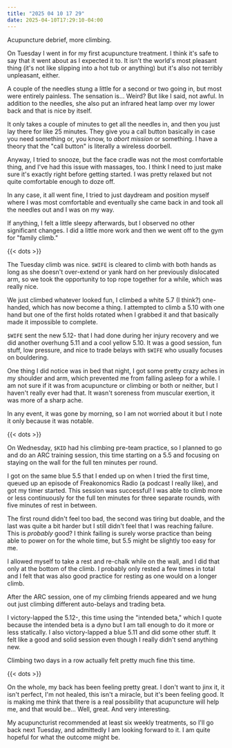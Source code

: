 ```yaml
---
title: "2025 04 10 17 29"
date: 2025-04-10T17:29:10-04:00
---
```


Acupuncture debrief, more climbing.<!--more-->

On Tuesday I went in for my first acupuncture treatment. I think it's safe to
say that it went about as I expected it to. It isn't the world's most pleasant
thing (it's not like slipping into a hot tub or anything) but it's also not
terribly unpleasant, either.

A couple of the needles stung a little for a second or two going in, but most
were entirely painless. The sensation is... Weird? But like I said, not awful.
In addition to the needles, she also put an infrared heat lamp over my lower
back and that is nice by itself.

It only takes a couple of minutes to get all the needles in, and then you just
lay there for like 25 minutes. They give you a call button basically in case you
need something or, you know, to _abort mission_ or something. I have a theory
that the "call button" is literally a wireless doorbell.

Anyway, I tried to snooze, but the face cradle was not the most comfortable
thing, and I've had this issue with massages, too. I think I need to just make
sure it's exactly right before getting started. I was pretty relaxed but not
quite comfortable enough to doze off.

In any case, it all went fine, I tried to just daydream and position myself
where I was most comfortable and eventually she came back in and took all the
needles out and I was on my way.

If anything, I felt a little sleepy afterwards, but I observed no other
significant changes. I did a little more work and then we went off to the gym
for "family climb."

{{< dots >}}

The Tuesday climb was nice. `$WIFE` is cleared to climb with both hands as long
as she doesn't over-extend or yank hard on her previously dislocated arm, so
we took the opportunity to top rope together for a while, which was really nice.

We just climbed whatever looked fun, I climbed a white 5.7 (I think?)
one-handed, which has now become a thing. I attempted to climb a 5.10 with one
hand but one of the first holds rotated when I grabbed it and that basically
made it impossible to complete.

`$WIFE` sent the new 5.12- that I had done during her injury recovery and we did
another overhung 5.11 and a cool yellow 5.10. It was a good session, fun stuff,
low pressure, and nice to trade belays with `$WIFE` who usually focuses on
bouldering.

One thing I did notice was in bed that night, I got some pretty crazy aches in
my shoulder and arm, which prevented me from falling asleep for a while. I am
not sure if it was from acupuncture or climbing or both or neither, but I
haven't really ever had that. It wasn't soreness from muscular exertion, it was
more of a sharp ache.

In any event, it was gone by morning, so I am not worried about it but I note it
only because it was notable.

{{< dots >}}

On Wednesday, `$KID` had his climbing pre-team practice, so I planned to go and
do an ARC training session, this time starting on a 5.5 and focusing on staying
on the wall for the full ten minutes per round.

I got on the same blue 5.5 that I ended up on when I tried the first time,
queued up an episode of Freakonomics Radio (a podcast I really like), and got my
timer started. This session was successful! I was able to climb more or less
continuously for the full ten minutes for three separate rounds, with five
minutes of rest in between.

The first round didn't feel too bad, the second was tiring but doable, and the
last was quite a bit harder but I still didn't feel that I was reaching failure.
This is _probably_ good? I think failing is surely worse practice than being
able to power on for the whole time, but 5.5 might be slightly too easy for me.

I allowed myself to take a rest and re-chalk while on the wall, and I did that
only at the bottom of the climb. I probably only rested a few times in total and
I felt that was also good practice for resting as one would on a longer climb.

After the ARC session, one of my climbing friends appeared and we hung out just
climbing different auto-belays and trading beta.

I victory-lapped the 5.12-, this time using the "intended beta," which I quote
because the intended beta is a dyno but I am tall enough to do it more or less
statically. I also victory-lapped a blue 5.11 and did some other stuff. It felt
like a good and solid session even though I really didn't send anything new.

Climbing two days in a row actually felt pretty much fine this time.

{{< dots >}}

On the whole, my back has been feeling pretty great. I don't want to jinx it, it
isn't perfect, I'm not healed, this isn't a miracle, but it's been feeling good.
It is making me think that there is a real possibility that acupuncture will
help me, and that would be... Well, great. And very interesting.

My acupuncturist recommended at least six weekly treatments, so I'll go back
next Tuesday, and admittedly I am looking forward to it. I am quite hopeful for
what the outcome might be.
